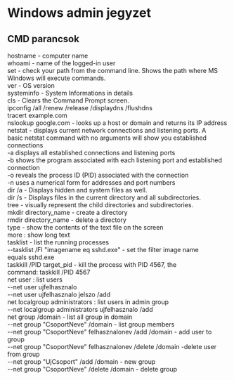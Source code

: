 # Windows admin jegyzet

## CMD parancsok

hostname - computer name<br>
whoami - name of the logged-in user<br>
set - check your path from the command line. Shows the path where MS Windows will execute commands.<br>
ver - OS version<br>
systeminfo - System Informations in details<br>
cls - Clears the Command Prompt screen.<br>
ipconfig /all /renew /release /displaydns /flushdns <br>
tracert example.com<br>
nslookup google.com - looks up a host or domain and returns its IP address<br>
netstat - displays current network connections and listening ports. A basic netstat command with no arguments will show you established connections<br>
  -a displays all established connections and listening ports<br>
  -b shows the program associated with each listening port and established connection<br>
  -o reveals the process ID (PID) associated with the connection<br>
  -n uses a numerical form for addresses and port numbers<br>
dir /a - Displays hidden and system files as well.<br>
dir /s - Displays files in the current directory and all subdirectories.<br>
tree - visually represent the child directories and subdirectories.<br>
mkdir directory_name - create a directory<br>
rmdir directory_name - delete a directory<br>
type - show the contents of the text file on the screen<br>
more : show long text<br>
tasklist - list the running processes<br>
--tasklist /FI "imagename eq sshd.exe"  -  set the filter image name equals sshd.exe<br>
taskkill /PID target_pid  - kill the process with PID 4567, the command: taskkill /PID 4567<br>
net user : list users<br>
--net user ujfelhasznalo<br>
--net user ujfelhasznalo jelszo /add<br>
net localgroup administrators  : list users in admin group<br>
--net localgroup administrators ujfelhasznalo /add<br>
net group /domain  - list all group in domain<br>
--net group "CsoportNeve" /domain  - list group members<br>
--net group "CsoportNeve" felhasznalonev /add /domain  - add user to group<br>
--net group "CsoportNeve" felhasznalonev /delete /domain  -delete user from group<br>
--net group "UjCsoport" /add /domain  - new group<br>
--net group "CsoportNeve" /delete /domain  - delete group<br>
